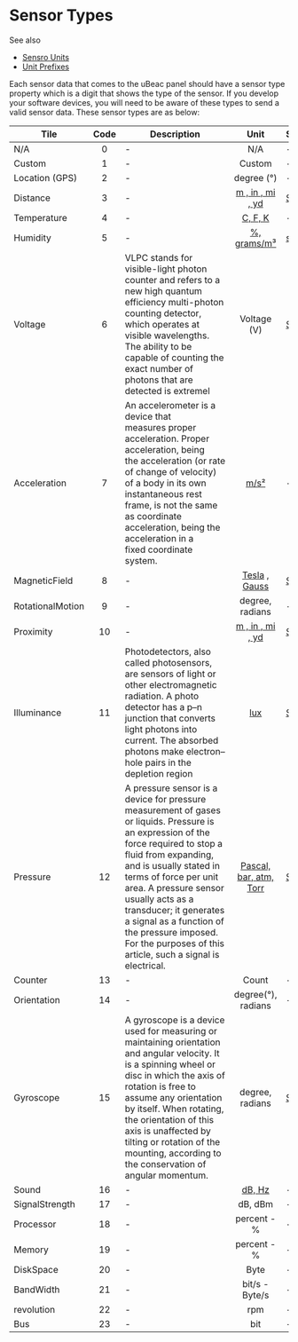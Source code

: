 # Sensor Types

See also

* [Sensro Units](./SensorUnits.md)
* [Unit Prefixes](./UnitPrefixes.md)

Each sensor data that comes to the uBeac panel should have a sensor type property which is a digit that shows the type of the sensor. If you develop your software devices, you will need to be aware of these types to send a valid sensor data. These sensor types are as below:

| Tile | Code | Description | Unit | Source |
|------|:----:|-------------|:----:|--------|
| N/A | 0 | - | N/A | - |
| Custom | 1 | - | Custom | - |
| Location (GPS) | 2 | - | degree (°) | - |
| Distance | 3 | - | [m , in , mi , yd](https://en.wikipedia.org/wiki/Unit_of_length) |  [Source](https://en.wikipedia.org/wiki/Distance) |
|Temperature | 4 | - | [C, F, K](https://en.wikipedia.org/wiki/Temperature_measurement#Comparison_of_temperature_scales) | - | - |
|Humidity | 5 | - | [%, grams/m³](https://www.engineersgarage.com/articles/humidity-sensor) | [source](https://en.wikipedia.org/wiki/Hygrometer) |
| Voltage | 6 | VLPC stands for visible-light photon counter and refers to a new high quantum efficiency multi-photon counting detector, which operates at visible wavelengths. The ability to be capable of counting the exact number of photons that are detected is extremel | Voltage (V) | [Source](https://www.electrical4u.com/voltage-sensor/) |
|Acceleration| 7 | An accelerometer is a device that measures proper acceleration. Proper acceleration, being the acceleration (or rate of change of velocity) of a body in its own instantaneous rest frame, is not the same as coordinate acceleration, being the acceleration in a fixed coordinate system.  | [m/s²](https://en.wikipedia.org/wiki/Metre_per_second_squared) | - |
|MagneticField| 8 | - | [Tesla](https://en.wikipedia.org/wiki/Tesla_(unit)) , [Gauss](https://en.wikipedia.org/wiki/Gauss_(unit)) | [Source](https://en.wikipedia.org/wiki/Magnetometer) |
| RotationalMotion | 9 | - | degree, radians | - |
| Proximity | 10 | - | [m , in , mi , yd](https://en.wikipedia.org/wiki/Unit_of_length) |  [Source](https://en.wikipedia.org/wiki/Proximity_sensor) |
| Illuminance | 11 |Photodetectors, also called photosensors, are sensors of light or other electromagnetic radiation. A photo detector has a p–n junction that converts light photons into current. The absorbed photons make electron–hole pairs in the depletion region| [lux](https://en.wikipedia.org/wiki/Lux#Non-SI_units_of_illuminance) | [Source](https://en.wikipedia.org/wiki/Photodetector) |
| Pressure | 12 |A pressure sensor is a device for pressure measurement of gases or liquids. Pressure is an expression of the force required to stop a fluid from expanding, and is usually stated in terms of force per unit area. A pressure sensor usually acts as a transducer; it generates a signal as a function of the pressure imposed. For the purposes of this article, such a signal is electrical. | [Pascal, bar, atm, Torr](https://en.wikipedia.org/wiki/Pascal_(unit)) | [Source](https://en.wikipedia.org/wiki/Pressure_sensor) |
| Counter | 13 | - | Count | - |
| Orientation | 14 | - | degree(°), radians | - |
| Gyroscope | 15 | A gyroscope is a device used for measuring or maintaining orientation and angular velocity. It is a spinning wheel or disc in which the axis of rotation is free to assume any orientation by itself. When rotating, the orientation of this axis is unaffected by tilting or rotation of the mounting, according to the conservation of angular momentum. | degree, radians | [Source](https://en.wikipedia.org/wiki/Gyroscope) |
|Sound | 16 | - | [dB, Hz](https://en.wikipedia.org/wiki/Sound_unit) | - | - |
|SignalStrength | 17 | - | dB, dBm | - | - |
|Processor | 18 | - | percent - % | - | - |
|Memory | 19 | - | percent - % | - | - |
|DiskSpace | 20 | - | Byte | - | - |
|BandWidth | 21 | - | bit/s - Byte/s | - | - |
|revolution | 22 | - | rpm | - | - |
|Bus | 23 | - | bit | - | - |

